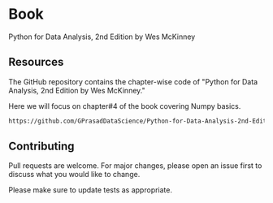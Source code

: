 # Book

Python for Data Analysis, 2nd Edition
by Wes McKinney

## Resources

The GitHub repository contains the chapter-wise code of "Python for Data Analysis, 2nd Edition by Wes McKinney."

Here we will focus on chapter#4 of the book covering Numpy basics.
```bash
https://github.com/GPrasadDataScience/Python-for-Data-Analysis-2nd-Edition-wes-McKinney
```



## Contributing

Pull requests are welcome. For major changes, please open an issue first
to discuss what you would like to change.

Please make sure to update tests as appropriate.

